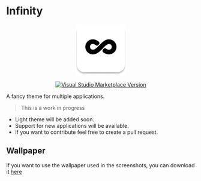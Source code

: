 # Infinity

<p align="center">
  <img alt="icon" src="screenshots/infinity.png">
</p>

<p align="center">
  <a href="https://marketplace.visualstudio.com/items?itemName=coodyme.infinity" target="__blank"><img src="https://img.shields.io/visual-studio-marketplace/v/coodyme.infinity.svg?color=00DFD8&amp;label=Marketplace&logo=visual-studio-code" alt="Visual Studio Marketplace Version" />
  </a>
</p>

A fancy theme for multiple applications.

> This is a work in progress

- Light theme will be added soon.
- Support for new applications will be available.
- If you want to contribute feel free to create a pull request.

## Wallpaper

If you want to use the wallpaper used in the screenshots, you can download it [here](https://wally.coody.me)
